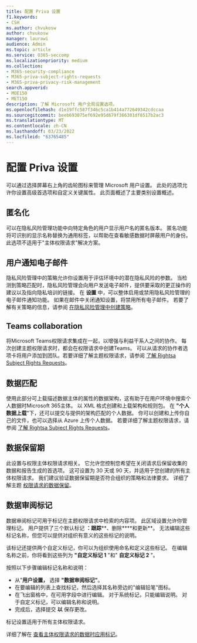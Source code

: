 ```yaml
---
title: 配置 Priva 设置
f1.keywords:
- CSH
ms.author: chvukosw
author: chvukosw
manager: laurawi
audience: Admin
ms.topic: article
ms.service: O365-seccomp
ms.localizationpriority: medium
ms.collection:
- M365-security-compliance
- M365-priva-subject-rights-requests
- M365-priva-privacy-risk-management
search.appverid:
- MOE150
- MET150
description: 了解 Microsoft 用户全局设置选项。
ms.openlocfilehash: d1e19ffc587f346c5ca1b414a772649342cdccaa
ms.sourcegitcommit: beeb693075ef692e95d679f366301df8517b2ac3
ms.translationtype: MT
ms.contentlocale: zh-CN
ms.lasthandoff: 03/23/2022
ms.locfileid: "63765485"
---
```

# <a name="configure-priva-settings"></a>配置 Priva 设置

可以通过选择屏幕右上角的齿轮图标来管理 Microsoft 用户设置。 此处的选项允许你设置高级首选项和自定义关键属性。 此页面概述了主要类别设置概述。

## <a name="anonymization"></a>匿名化

可以在隐私风险管理功能中向特定角色的用户显示用户名的匿名版本。 匿名功能将可识别的显示名称替换为通用标签，以帮助在查看敏感数据时屏蔽用户的身份。 此选项不适用于"主体权限请求"解决方案。

## <a name="user-notification-emails"></a>用户通知电子邮件  

隐私风险管理中的策略允许你设置用于评估环境中的潜在隐私风险的参数。 当检测到策略匹配时，隐私风险管理会向用户发送电子邮件，提供要采取的更正操作的建议以及指向隐私培训的链接。 在 **设置** 中，可以整体启用或禁用隐私风险管理的电子邮件通知功能。 如果在邮件中关闭通知设置，将禁用所有电子邮件。 若要了解有关策略的信息，请参阅 [在隐私风险管理中创建策略](risk-management-policies.md)。

## <a name="teams-collaboration"></a>Teams collaboration  

将Microsoft Teams权限请求集成在一起，以增强与利益干系人之间的协作。 每次创建主题权限请求时，都会在权限请求中创建Teams。 可以从请求的协作者选项卡将用户添加到团队。若要详细了解主题权限请求，请参阅 [了解 Rightsa Subject Rights Requests](subject-rights-requests.md)。

## <a name="data-matching"></a>数据匹配  

使用此部分可上载描述数据主体的属性的数据架构，这有助于在用户环境中搜索个人数据时Microsoft 365主体。 以 XML 格式创建和上载架构和规则包。 在 **"个人数据上载**"下，还可以提交与提供的架构匹配的个人数据。 你可以创建和上传你自己的文件，也可以选择从 Azure 上传个人数据。 若要详细了解主题权限请求，请参阅 [了解 Rightsa Subject Rights Requests](subject-rights-requests.md)。

## <a name="data-retention-periods"></a>数据保留期

此设置与权限主体权限请求相关。 它允许您控制您希望在关闭请求后保留收集的数据和报告生成的首选项。 这可设置为 30 天或 90 天，并适用于您创建的所有主体权限请求。 我们建议验证数据保留期是否符合组织的策略和法律要求。 详细了解主题 [权限请求的数据保留](subject-rights-requests-reports.md#retention-periods-for-reports-and-data)。

## <a name="data-review-tags"></a>数据审阅标记

数据审阅标记可用于标记在主题权限请求中检索的内容项。 此区域设置允许你管理标记。 用户提供了三个默认标记 **：跟踪****、删除****和更新**。 无法编辑这些标记名称，但您可以提供对组织有意义的这些标记的说明。

该标记还提供两个自定义标记，你可以为组织使用命名和定义这些标记。 在编辑名称之前，你将看到这些列为 **"自定义标记 1** "和" **自定义标记 2** "。

按照以下步骤编辑标记名称和说明：

- 从"**用户设置，** 选择 **"数据审阅标记"**。
- 在要编辑的列表上查找标记，然后选择其名称旁边的"编辑铅笔"图标。
- 在飞出窗格中，在可用字段中进行编辑。 对于系统标记，只能编辑说明。 对于自定义标记，可以编辑名称和说明。
- 完成后，选择提交 **以** 保存更改。

标记设置适用于所有主体权限请求。

详细了解在 [查看主体权限请求的数据时应用标记](subject-rights-requests-data-review.md#apply-tags)。